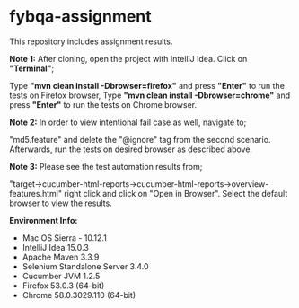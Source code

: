 # fybqa-assignment
This repository includes assignment results.

**Note 1:** After cloning, open the project with IntelliJ Idea. Click on **"Terminal"**;

Type **"mvn clean install -Dbrowser=firefox"** and press **"Enter"** to run the tests on Firefox browser,
Type **"mvn clean install -Dbrowser=chrome"** and press **"Enter"** to run the tests on Chrome browser.

**Note 2:** In order to view intentional fail case as well, navigate to;

"md5.feature" and delete the "@ignore" tag from the second scenario. Afterwards, run the tests on desired browser as described above.

**Note 3:** Please see the test automation results from; 

"target->cucumber-html-reports->cucumber-html-reports->overview-features.html" right click and click on "Open in Browser". Select the default browser to view the results.

**Environment Info:**
- Mac OS Sierra - 10.12.1
- IntelliJ Idea 15.0.3
- Apache Maven 3.3.9
- Selenium Standalone Server 3.4.0
- Cucumber JVM 1.2.5
- Firefox 53.0.3 (64-bit)
- Chrome  58.0.3029.110 (64-bit)
